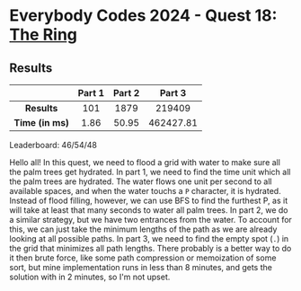 # Everybody Codes 2024 - Quest 18: [The Ring](https://everybody.codes/event/2024/quests/18)

## Results
|| **Part 1** | **Part 2** | **Part 3** |
|:--:|:---:|:---:|:---:|
| **Results** | 101 | 1879 | 219409 |
| **Time (in ms)** | 1.86 | 50.95 | 462427.81 |

Leaderboard: 46/54/48

Hello all! In this quest, we need to flood a grid with water to make sure all the palm trees get hydrated. In part 1, we need to find the time unit which all the palm trees are hydrated. The water flows one unit per second to all available spaces, and when the water touchs a `P` character, it is hydrated. Instead of flood filling, however, we can use BFS to find the furthest P, as it will take at least that many seconds to water all palm trees. In part 2, we do a similar strategy, but we have two entrances from the water. To account for this, we can just take the minimum lengths of the path as we are already looking at all possible paths. In part 3, we need to find the empty spot (`.`) in the grid that minimizes all path lengths. There probably is a better way to do it then brute force, like some path compression or memoization of some sort, but mine implementation runs in less than 8 minutes, and gets the solution with in 2 minutes, so I'm not upset.